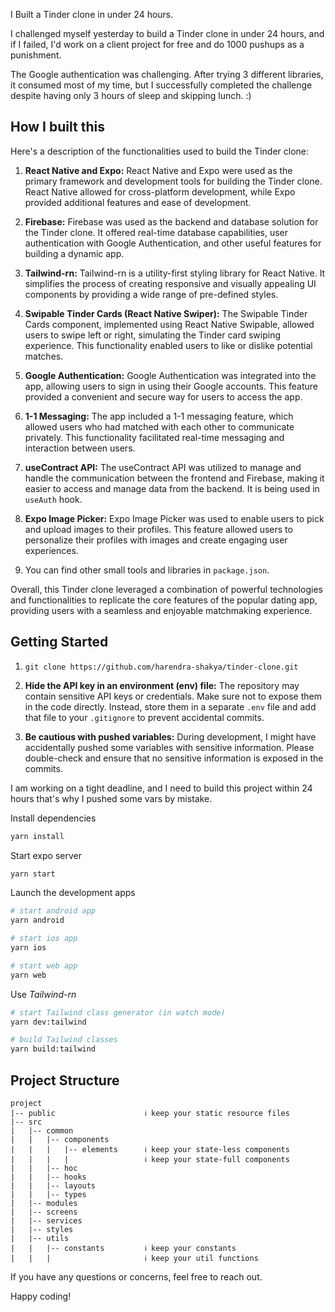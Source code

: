 I Built a Tinder clone in under 24 hours.

I challenged myself yesterday to build a Tinder clone in under 24 hours, and if I failed, I'd work on a client project for free and do 1000 pushups as a punishment.

The Google authentication was challenging. After trying 3 different libraries, it consumed most of my time, but I successfully completed the challenge despite having only 3 hours of sleep and skipping lunch. :)

## How I built this

Here's a description of the functionalities used to build the Tinder clone:

1. **React Native and Expo:**
   React Native and Expo were used as the primary framework and development tools for building the Tinder clone. React Native allowed for cross-platform development, while Expo provided additional features and ease of development.

2. **Firebase:**
   Firebase was used as the backend and database solution for the Tinder clone. It offered real-time database capabilities, user authentication with Google Authentication, and other useful features for building a dynamic app.

3. **Tailwind-rn:**
   Tailwind-rn is a utility-first styling library for React Native. It simplifies the process of creating responsive and visually appealing UI components by providing a wide range of pre-defined styles.

4. **Swipable Tinder Cards (React Native Swiper):**
   The Swipable Tinder Cards component, implemented using React Native Swipable, allowed users to swipe left or right, simulating the Tinder card swiping experience. This functionality enabled users to like or dislike potential matches.

5. **Google Authentication:**
   Google Authentication was integrated into the app, allowing users to sign in using their Google accounts. This feature provided a convenient and secure way for users to access the app.

6. **1-1 Messaging:**
   The app included a 1-1 messaging feature, which allowed users who had matched with each other to communicate privately. This functionality facilitated real-time messaging and interaction between users.

7. **useContract API:**
   The useContract API was utilized to manage and handle the communication between the frontend and Firebase, making it easier to access and manage data from the backend. It is being used in `useAuth` hook.

8. **Expo Image Picker:**
   Expo Image Picker was used to enable users to pick and upload images to their profiles. This feature allowed users to personalize their profiles with images and create engaging user experiences.

9. You can find other small tools and libraries in `package.json`.

Overall, this Tinder clone leveraged a combination of powerful technologies and functionalities to replicate the core features of the popular dating app, providing users with a seamless and enjoyable matchmaking experience.

## Getting Started

1. `git clone https://github.com/harendra-shakya/tinder-clone.git`

1. **Hide the API key in an environment (env) file:** The repository may contain sensitive API keys or credentials. Make sure not to expose them in the code directly. Instead, store them in a separate `.env` file and add that file to your `.gitignore` to prevent accidental commits.

1. **Be cautious with pushed variables:** During development, I might have accidentally pushed some variables with sensitive information. Please double-check and ensure that no sensitive information is exposed in the commits.

I am working on a tight deadline, and I need to build this project within 24 hours that's why I pushed some vars by mistake.

Install dependencies

```bash
yarn install
```

Start expo server

```bash
yarn start
```

Launch the development apps

```bash
# start android app
yarn android

# start ios app
yarn ios

# start web app
yarn web
```

Use _Tailwind-rn_

```bash
# start Tailwind class generator (in watch mode)
yarn dev:tailwind

# build Tailwind classes
yarn build:tailwind
```

## Project Structure

```
project
|-- public                    ℹ️ keep your static resource files
|-- src
|   |-- common
|   |   |-- components
|   |   |   |-- elements      ℹ️ keep your state-less components
|   |   |   |                 ℹ️ keep your state-full components
|   |   |-- hoc
|   |   |-- hooks
|   |   |-- layouts
|   |   |-- types
|   |-- modules
|   |-- screens
|   |-- services
|   |-- styles
|   |-- utils
|   |   |-- constants         ℹ️ keep your constants
|   |   |                     ℹ️ keep your util functions
```

If you have any questions or concerns, feel free to reach out.

Happy coding!
